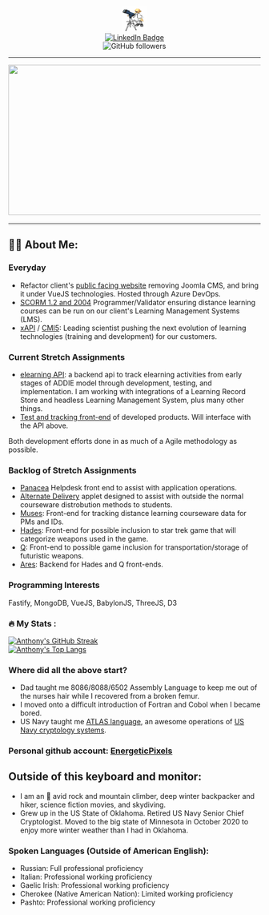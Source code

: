 <div id="header" align="center">
  <img src="media/looking-to-the-stars.gif" width="50" height='50'/>
</div>

<div id="badges" align="center">
  <a href="https://www.linkedin.com/in/anthony-jackman-60b59110/">
    <img src="https://img.shields.io/badge/LinkedIn-blue?style=for-the-badge&logo=linkedin&logoColor=white" alt="LinkedIn Badge"/>
  </a>
  <!--<a href="your-youtube-URL">
    <img src="https://img.shields.io/badge/YouTube-red?style=for-the-badge&logo=youtube&logoColor=white" alt="Youtube Badge"/>
  </a>-->
  <br />
  <img alt="GitHub followers" src="https://img.shields.io/github/followers/EnergeticPixels?style=social">
</div>

---

<div align="center">
  <img src="https://media.giphy.com/media/dWesBcTLavkZuG35MI/giphy.gif" width="600" height="300"/>
</div>

---

##  :man_technologist:  About Me:

### Everyday
- Refactor client's [public facing website](dactces.org) removing Joomla CMS, and bring it under VueJS technologies. Hosted through Azure DevOps.
- [SCORM 1.2 and 2004](https://adlnet.gov/projects/scorm/) Programmer/Validator ensuring distance learning courses can be run on our client's Learning Management Systems (LMS).
- [xAPI](https://adlnet.gov/projects/xapi/) / [CMI5](https://adlnet.gov/projects/cmi5-specification/): Leading scientist pushing the next evolution of learning technologies (training and development) for our customers.

### Current Stretch Assignments
- [elearning API](https://github.com/anthony-jackman/prometheus): a backend api to track elearning activities from early stages of ADDIE model through development, testing, and implementation. I am working with integrations of a Learning Record Store and headless Learning Management System, plus many other things.
- [Test and tracking front-end](https://github.com/anthony-jackman/rhea) of developed products. Will interface with the API above.

Both development efforts done in as much of a Agile methodology as possible.

### Backlog of Stretch Assignments
- [Panacea](https://github.com/anthony-jackman/panacea) Helpdesk front end to assist with application operations.
- [Alternate Delivery](https://github.com/anthony-jackman/hephaestus) applet designed to assist with outside the normal courseware distrobution methods to students.
- [Muses](): Front-end for tracking distance learning courseware data for PMs and IDs.
- [Hades](): Front-end for possible inclusion to star trek game that will categorize weapons used in the game.
- [Q](): Front-end to possible game inclusion for transportation/storage of futuristic weapons.
- [Ares](): Backend for Hades and Q front-ends.

### Programming Interests
Fastify, MongoDB, VueJS, BabylonJS, ThreeJS, D3

### :fire: My Stats :
[![Anthony's GitHub Streak](http://github-readme-streak-stats.herokuapp.com?user=anthony-jackman)](https://git.io/streak-stats)
<br />
[![Anthony's Top Langs](https://github-readme-stats.vercel.app/api/top-langs/?username=anthony-jackman&layout=compact&theme=vision-friendly-dark)](https://github.com/anuraghazra/github-readme-stats)


### Where did all the above start?
- Dad taught me 8086/8088/6502 Assembly Language to keep me out of the nurses hair while I recovered from a broken femur.
- I moved onto a difficult introduction of Fortran and Cobol when I became bored.
- US Navy taught me [ATLAS language](https://en.wikipedia.org/wiki/Abbreviated_Test_Language_for_All_Systems), an awesome operations of [US Navy cryptology systems](https://usncva.org/cryptologic-history/ct-rating-history.html).

### Personal github account:  [EnergeticPixels](https://github.com/EnergeticPixels)

## Outside of this keyboard and monitor:
- I am an 🧗 avid rock and mountain climber, deep winter backpacker and hiker, science fiction movies, and skydiving.
- Grew up in the US State of Oklahoma. Retired US Navy Senior Chief Cryptologist. Moved to the big state of Minnesota in October 2020 to enjoy more winter weather than I had in Oklahoma.

### Spoken Languages (Outside of American English):
- Russian: Full professional proficiency
- Italian:  Professional working proficiency
- Gaelic Irish: Professional working proficiency
- Cherokee (Native American Nation): Limited working proficiency
- Pashto: Professional working proficiency
